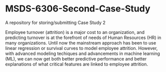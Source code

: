 # MSDS-6306-Second-Case-Study
A repository for storing/submitting Case Study 2

Employee turnover (attrition) is a major cost to an organization, and predicting turnover is at the forefront of needs of 
Human Resources (HR) in many organizations. Until now the mainstream approach has been to use linear regression or survival curves to 
model employee attrition.  However, with advanced modeling techiques and advancements in machine learning (ML), we can now get both better predictive performance and better explanations of what critical features are linked to employee attrition.
